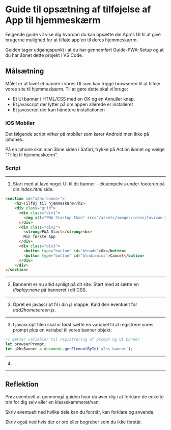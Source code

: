# Guide til opsætning af tilføjelse af App til hjemmeskærm

Følgende guide vil vise dig hvordan du kan opsætte din App's UI til at give brugerne mulighed for at tilføje app'en til deres hjemmeskærm.

Guiden tager udgangspunkt i at du har gennemført Guide-PWA-Setup og at du har åbnet dette projekt i VS Code.

## Målsætning

Målet er at lavet et banner i vores UI som kan trigge browseren til at tilføje vores site til hjemmeskærm. Til at gøre dette skal vi bruge:
* Et UI banner i HTML/CSS med en OK og en Annuller knap.
* Et javascript der lytter på om appen allerede er installeret
* Et javascript der kan håndtere installationen

### iOS Mobiler
Det følgende script virker på mobiler som kører Android men ikke på iphones.. 

På en iphone skal man åbne siden i Safari, trykke på Action ikonet og vælge "Tilføj til hjemmeskærm".

### Script
___
1. Start med at lave noget UI til dit banner - eksempelvis under footeren  på din *index.html* side. 
```html
<section id="a2hs-banner">
    <h2>Tilføj til hjemmeskærm</h2>
    <div class="grid">
      <div class="div1">
        <img alt="PWA Startup Ikon" src="/assets/images/icons/favicon-32x32.png" />
      </div>
      <div class="div2">
        <strong>PWA Start</strong><br>
        Min første App
      </div>
      <div class="div3">
        <button type="button" id="btnadd">Ok</button>
        <button type="button" id="btndismiss">Cancel</button>
      </div>
    </div>
</section>
```
___
2. Banneret er nu altid synligt på dit site. Start med at sætte en *display:none* på banneret i dit CSS.
___
3. Opret en javascript fil i din *js* mappe. Kald den eventuelt for *add2homescreen.js*.
___
3. I javascript filen skal vi først sætte en variabel til at registrere vores prompt plus en variabel til vores banner objekt:
```javascript
// Sætter variabler til registrering af prompt og UI banner
let browserPrompt;
let a2hsBanner = document.getElementById('a2hs-banner');
```
___
4. 
___

## Reflektion
Prøv eventuelt at gennemgå guiden hvor du  øver dig i at forklare de enkelte trin for dig selv eller en klassekammerat/ven. 

Skriv eventuelt ned hvilke dele kan du forstår, kan forklare og anvende. 

Skriv også ned hvis der er ord eller begreber som du ikke forstår.